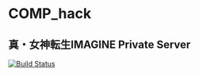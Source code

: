 # COMP\_hack #
## 真・女神転生IMAGINE Private Server ##

[![Build Status](https://travis-ci.org/la0wai/comp_hack.svg?branch=develop)](https://travis-ci.org/la0wai/comp_hack)
